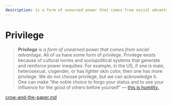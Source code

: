 ```yaml
---
description: is a form of unearned power that comes from social advantage.
---
```


# Privilege

> **Privilege** is _a form of unearned power that comes from social advantage_. All of us have some form of privilege. Privilege exists because of cultural norms and sociopolitical systems that generate and reinforce power inequities. For example, in the US, if one is male, heterosexual, cisgender, or has lighter skin color, then one has more privilege. We do not choose privilege, but we can acknowledge it. One can make “the noble choice to forgo your status and to use your influence for the good of others before yourself” — [this is humility.](../external-resources/privilege-refs.md)

[crow-and-the-paper.md](../external-resources/crow-and-the-paper.md "mention")
